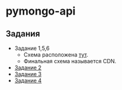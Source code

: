 # pymongo-api

## Задания

- Задание 1,5,6
  - Схема расположена [тут](./docs/task1.drawio).
  - Финальная схема называется CDN.
- [Задание 2](./mongo-sharding/README.md)
- [Задание 3](./mongo-sharding-repl/README.md)
- [Задание 4](./sharding-repl-cache/README.md)
